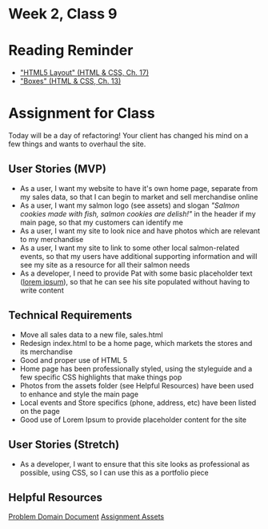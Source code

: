 # Week 2, Class 9

# Reading Reminder
* ["HTML5 Layout" (HTML & CSS, Ch. 17)]()
* ["Boxes" (HTML & CSS, Ch. 13)]()

# Assignment for Class
Today will be a day of refactoring! Your client has changed his mind on a few things and wants to overhaul the site.

## User Stories (MVP)
 - As a user, I want my website to have it's own home page, separate from my sales data, so that I can begin to market and sell merchandise online
 - As a user, I want my salmon logo (see assets) and slogan *"Salmon cookies made with fish, salmon cookies are delish!"* in the header if my main page, so that my customers can identify me
 - As a user, I want my site to look nice and have photos which are relevant to my merchandise
 - As a user, I want my site to link to some other local salmon-related events, so that my users have additional supporting information and will see my site as a resource for all their salmon needs
 - As a developer, I need to provide Pat with some basic placeholder text ([lorem ipsum](http://www.lipsum.com)), so that he can see his site populated without having to write content

## Technical Requirements
 - Move all sales data to a new file, sales.html
 - Redesign index.html to be a home page, which markets the stores and its merchandise
 - Good and proper use of HTML 5
 - Home page has been professionally styled, using the styleguide and a few specific CSS highlights that make things pop
 - Photos from the assets folder (see Helpful Resources) have been used to enhance and style the main page
 - Local events and Store specifics (phone, address, etc) have been listed on the page
 - Good use of Lorem Ipsum to provide placeholder content for the site

## User Stories (Stretch)
 - As a developer, I want to ensure that this site looks as professional as possible, using CSS, so I can use this as a portfolio piece

## Helpful Resources
[Problem Domain Document](week-2/support.md)
[Assignment Assets](week-2/assets)
